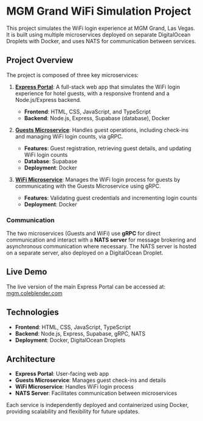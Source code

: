# MGM Grand WiFi Simulation Project

This project simulates the WiFi login experience at MGM Grand, Las Vegas. It is built using multiple microservices deployed on separate DigitalOcean Droplets with Docker, and uses NATS for communication between services.

## Project Overview

The project is composed of three key microservices:

1. **[Express Portal](https://github.com/ColeBlender/express-portal)**: A full-stack web app that simulates the WiFi login experience for hotel guests, with a responsive frontend and a Node.js/Express backend.
   - **Frontend**: HTML, CSS, JavaScript, and TypeScript
   - **Backend**: Node.js, Express, Supabase (database), Docker

2. **[Guests Microservice](https://github.com/ColeBlender/guests-microservice)**: Handles guest operations, including check-ins and managing WiFi login counts, via gRPC.
   - **Features**: Guest registration, retrieving guest details, and updating WiFi login counts
   - **Database**: Supabase
   - **Deployment**: Docker

3. **[WiFi Microservice](https://github.com/ColeBlender/wifi-microservice)**: Manages the WiFi login process for guests by communicating with the Guests Microservice using gRPC.
   - **Features**: Validating guest credentials and incrementing login counts
   - **Deployment**: Docker

### Communication

The two microservices (Guests and WiFi) use **gRPC** for direct communication and interact with a **NATS server** for message brokering and asynchronous communication where necessary. The NATS server is hosted on a separate server, also deployed on a DigitalOcean Droplet.

## Live Demo

The live version of the main Express Portal can be accessed at:  
[mgm.coleblender.com](https://mgm.coleblender.com)

## Technologies

- **Frontend**: HTML, CSS, JavaScript, TypeScript
- **Backend**: Node.js, Express, Supabase, gRPC, NATS
- **Deployment**: Docker, DigitalOcean Droplets

## Architecture

- **Express Portal**: User-facing web app
- **Guests Microservice**: Manages guest check-ins and details
- **WiFi Microservice**: Handles WiFi login process
- **NATS Server**: Facilitates communication between microservices

Each service is independently deployed and containerized using Docker, providing scalability and flexibility for future updates.
